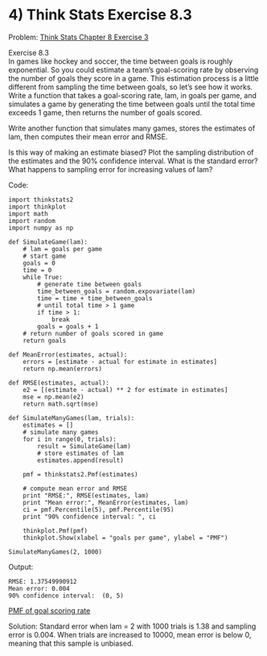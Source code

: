 # 4) Think Stats Exercise 8.3

Problem: [Think Stats Chapter 8 Exercise 3](http://greenteapress.com/thinkstats2/html/thinkstats2009.html#toc77)

Exercise 8.3  
In games like hockey and soccer, the time between goals is roughly exponential. So you could estimate a team’s goal-scoring rate by observing the number of goals they score in a game. This estimation process is a little different from sampling the time between goals, so let’s see how it works.
Write a function that takes a goal-scoring rate, lam, in goals per game, and simulates a game by generating the time between goals until the total time exceeds 1 game, then returns the number of goals scored.

Write another function that simulates many games, stores the estimates of lam, then computes their mean error and RMSE.

Is this way of making an estimate biased? Plot the sampling distribution of the estimates and the 90% confidence interval. What is the standard error? What happens to sampling error for increasing values of lam?

Code:
```
import thinkstats2
import thinkplot
import math
import random
import numpy as np

def SimulateGame(lam):
    # lam = goals per game
    # start game
    goals = 0
    time = 0
    while True:
        # generate time between goals
        time_between_goals = random.expovariate(lam)
        time = time + time_between_goals
        # until total time > 1 game
        if time > 1:
            break
        goals = goals + 1
    # return number of goals scored in game
    return goals

def MeanError(estimates, actual):
    errors = [estimate - actual for estimate in estimates]
    return np.mean(errors)

def RMSE(estimates, actual):
    e2 = [(estimate - actual) ** 2 for estimate in estimates]
    mse = np.mean(e2)
    return math.sqrt(mse)

def SimulateManyGames(lam, trials):
    estimates = []
    # simulate many games
    for i in range(0, trials):
        result = SimulateGame(lam)
        # store estimates of lam
        estimates.append(result)

    pmf = thinkstats2.Pmf(estimates)
    
    # compute mean error and RMSE
    print "RMSE:", RMSE(estimates, lam)
    print "Mean error:", MeanError(estimates, lam)
    ci = pmf.Percentile(5), pmf.Percentile(95)
    print "90% confidence interval: ", ci

    thinkplot.Pmf(pmf)
    thinkplot.Show(xlabel = "goals per game", ylabel = "PMF")

SimulateManyGames(2, 1000)
```

Output:
```
RMSE: 1.37549990912
Mean error: 0.004
90% confidence interval:  (0, 5)
```
[PMF of goal scoring rate](http://i.imgur.com/zkcoQrF.png)

Solution:
Standard error when lam = 2 with 1000 trials is 1.38 and sampling error is 0.004.  When trials are increased to 10000, mean error is below 0, meaning that this sample is unbiased.


